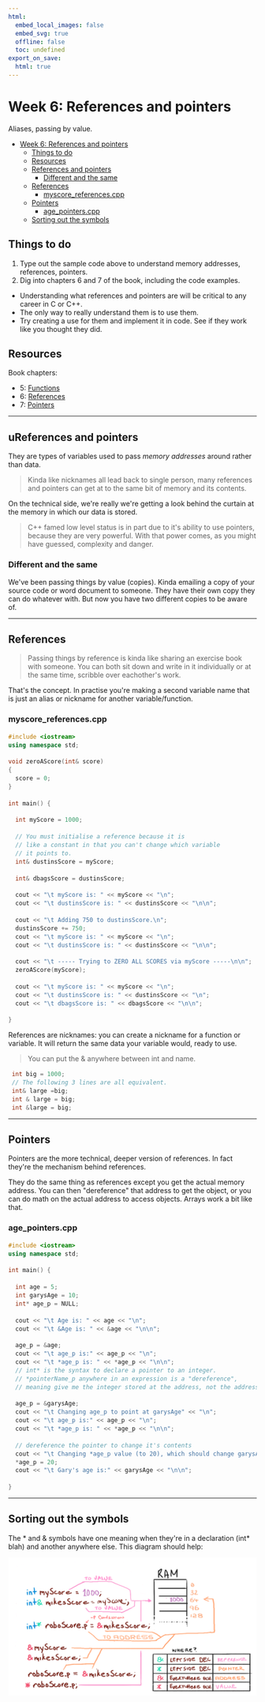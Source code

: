 ```yaml
---
html:
  embed_local_images: false
  embed_svg: true
  offline: false
  toc: undefined
export_on_save:
  html: true
---
```

# Week 6: References and pointers 

Aliases, passing by value.

<!-- @import "[TOC]" {cmd="toc" depthFrom=1 depthTo=6 orderedList=false} -->

<!-- code_chunk_output -->

- [Week 6: References and pointers](#week-6-references-and-pointers)
  - [Things to do](#things-to-do)
  - [Resources](#resources)
  - [References and pointers](#references-and-pointers)
    - [Different and the same](#different-and-the-same)
  - [References](#references)
    - [myscore_references.cpp](#myscore_referencescpp)
  - [Pointers](#pointers)
    - [age_pointers.cpp](#age_pointerscpp)
  - [Sorting out the symbols](#sorting-out-the-symbols)

<!-- /code_chunk_output -->

## Things to do

1. Type out the sample code above to understand memory addresses, references, pointers.
2. Dig into chapters 6 and 7 of the book, including the code examples. 
  - Understanding what references and pointers are will be critical to any career in C or C++.
  - The only way to really understand them is to use them.
  - Try creating a use for them and implement it in code. See if they work like you thought they did.

## Resources

Book chapters:
* 5: [Functions](book_1/cppgameprog_5_funcs_madlib.pdf)
* 6: [References](book_1/cppgameprog_6_refs_tictactoe.pdf)
* 7: [Pointers](book_1/cppgameprog_7_pointers_tic2.pdf)

___

## uReferences and pointers
 They are types of variables used to pass _memory addresses_ around rather than data. 
   
   > Kinda like nicknames all lead back to single person, many references and pointers can get at to the same bit of memory and its contents.

On the technical side, we're really we're getting a look behind the curtain at the memory in which our data is stored.

> C++ famed low level status is in part due to it's ability to use pointers, because they are very powerful. With that power comes, as you might have guessed, complexity and danger.

### Different and the same

We've been passing things by value (copies). Kinda emailing a copy of your source code or word document to someone. They have their own copy they can do whatever with. But now you have two different copies to be aware of.

___

## References

> Passing things by reference is kinda like sharing an exercise book with someone. You can both sit down and write in it individually or at the same time, scribble over eachother's work.
 
That's the concept. In practise you're making a second variable name that is just an alias or nickname for another variable/function.

### myscore_references.cpp
```cpp
#include <iostream>
using namespace std;

void zeroAScore(int& score)
{
  score = 0;
}

int main() {

  int myScore = 1000;

  // You must initialise a reference because it is
  // like a constant in that you can't change which variable
  // it points to.
  int& dustinsScore = myScore;

  int& dbagsScore = dustinsScore;

  cout << "\t myScore is: " << myScore << "\n";
  cout << "\t dustinsScore is: " << dustinsScore << "\n\n";

  cout << "\t Adding 750 to dustinsScore.\n";
  dustinsScore += 750;
  cout << "\t myScore is: " << myScore << "\n";
  cout << "\t dustinsScore is: " << dustinsScore << "\n\n";

  cout << "\t ----- Trying to ZERO ALL SCORES via myScore -----\n\n";
  zeroAScore(myScore);

  cout << "\t myScore is: " << myScore << "\n";
  cout << "\t dustinsScore is: " << dustinsScore << "\n";
  cout << "\t dbagsScore is: " << dbagsScore << "\n\n";

}

```  

 References are nicknames: you can create a nickname for a function or variable. It will return the same data your variable would, ready to use.

 > You can put the & anywhere between int and name.

```cpp
 int big = 1000;
 // The following 3 lines are all equivalent.
 int& large =big;
 int & large = big;
 int &large = big; 
```
___

## Pointers

Pointers are the more technical, deeper version of references. In fact they're the mechanism behind references.

They do the same thing as references except you get the actual memory address. You can then "dereference" that address to get the object, or you can do math on the actual address to access objects. Arrays work a bit like that.

### age_pointers.cpp

```cpp
#include <iostream>
using namespace std;

int main() {

  int age = 5;
  int garysAge = 10;
  int* age_p = NULL;
  
  cout << "\t Age is: " << age << "\n";
  cout << "\t &Age is: " << &age << "\n\n";

  age_p = &age;
  cout << "\t age_p is:" << age_p << "\n";
  cout << "\t *age_p is: " << *age_p << "\n\n";
  // int* is the syntax to declare a pointer to an integer.
  // *pointerName_p anywhere in an expression is a "dereference", 
  // meaning give me the integer stored at the address, not the address itself.

  age_p = &garysAge;
  cout << "\t Changing age_p to point at garysAge" << "\n";
  cout << "\t age_p is:" << age_p << "\n";
  cout << "\t *age_p is: " << *age_p << "\n\n";

  // dereference the pointer to change it's contents
  cout << "\t Changing *age_p value (to 20), which should change garysAge value." << "\n";
  *age_p = 20;
  cout << "\t Gary's age is:" << garysAge << "\n\n";

}
```
___

## Sorting out the symbols

The * and & symbols have one meaning when they're in a declaration (int* blah) and another anywhere else. This diagram should help:

![star v amper](assets/week6/point_ref_doodle1.png)



